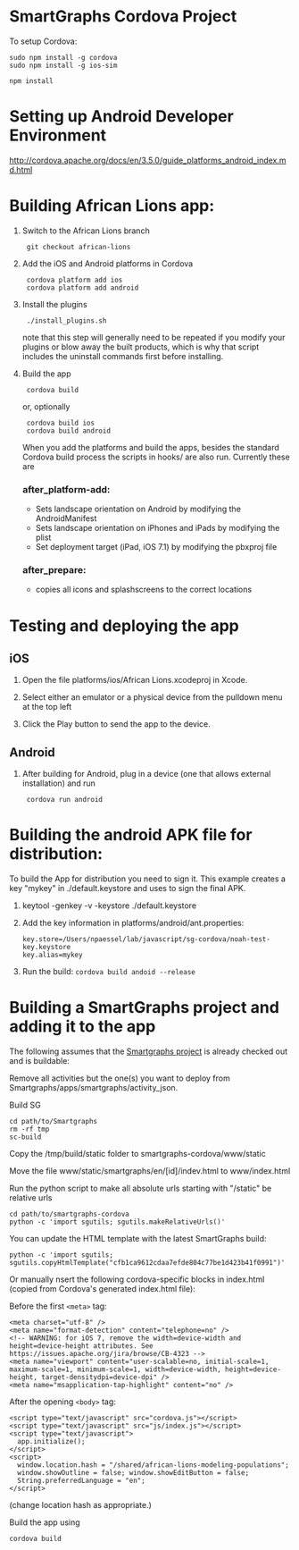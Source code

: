 SmartGraphs Cordova Project
===========================

To setup Cordova:

    sudo npm install -g cordova
    sudo npm install -g ios-sim

    npm install

Setting up Android Developer Environment
========================================

<http://cordova.apache.org/docs/en/3.5.0/guide_platforms_android_index.md.html>


Building African Lions app:
===========================

1. Switch to the African Lions branch

        git checkout african-lions

2. Add the iOS and Android platforms in Cordova

        cordova platform add ios
        cordova platform add android

3. Install the plugins

        ./install_plugins.sh

    note that this step will generally need to be repeated if you modify your plugins or
    blow away the built products, which is why that script includes the uninstall commands
    first before installing.

4. Build the app

        cordova build

    or, optionally

        cordova build ios
        cordova build android

    When you add the platforms and build the apps, besides the standard Cordova build process the
    scripts in hooks/ are also run. Currently these are

    ### after_platform-add:

    * Sets landscape orientation on Android by modifying the AndroidManifest
    * Sets landscape orientation on iPhones and iPads by modifying the plist
    * Set deployment target (iPad, iOS 7.1) by modifying the pbxproj file

    ### after_prepare:

    * copies all icons and splashscreens to the correct locations



Testing and deploying the app
=============================

iOS
---

1. Open the file platforms/ios/African Lions.xcodeproj in Xcode.

2. Select either an emulator or a physical device from the pulldown menu at the top left

3. Click the Play button to send the app to the device.


Android
-------

1. After building for Android, plug in a device (one that allows external installation) and run

        cordova run android


Building the android APK file for distribution:
===============================================

To build the App for distribution you need to sign it.
This example creates a key "mykey" in ./default.keystore and uses to
sign the final APK.

1. keytool -genkey -v -keystore ./default.keystore

2. Add the key information in platforms/android/ant.properties:

    ```
    key.store=/Users/npaessel/lab/javascript/sg-cordova/noah-test-key.keystore
    key.alias=mykey
    ```
3. Run the build: `cordova build andoid --release`


Building a SmartGraphs project and adding it to the app
=======================================================

The following assumes that the [Smartgraphs project](https://github.com/concord-consortium/Smartgraphs)
is already checked out and is buildable:

Remove all activities but the one(s) you want to deploy from Smartgraphs/apps/smartgraphs/activity_json.

Build SG

    cd path/to/Smartgraphs
    rm -rf tmp
    sc-build

Copy the /tmp/build/static folder to smartgraphs-cordova/www/static

Move the file www/static/smartgraphs/en/[id]/indev.html to www/index.html

Run the python script to make all absolute urls starting with "/static" be relative urls

    cd path/to/smartgraphs-cordova
    python -c 'import sgutils; sgutils.makeRelativeUrls()'

You can update the HTML template with the latest SmartGraphs build:

    python -c 'import sgutils; sgutils.copyHtmlTemplate("cfb1ca9612cdaa7efde804c77be1d423b41f0991")'

Or manually nsert the following cordova-specific blocks in index.html (copied from Cordova's generated index.html file):

Before the first `<meta>` tag:

    <meta charset="utf-8" />
    <meta name="format-detection" content="telephone=no" />
    <!-- WARNING: for iOS 7, remove the width=device-width and height=device-height attributes. See https://issues.apache.org/jira/browse/CB-4323 -->
    <meta name="viewport" content="user-scalable=no, initial-scale=1, maximum-scale=1, minimum-scale=1, width=device-width, height=device-height, target-densitydpi=device-dpi" />
    <meta name="msapplication-tap-highlight" content="no" />

After the opening `<body>` tag:

    <script type="text/javascript" src="cordova.js"></script>
    <script type="text/javascript" src="js/index.js"></script>
    <script type="text/javascript">
      app.initialize();
    </script>
    <script>
      window.location.hash = "/shared/african-lions-modeling-populations";
      window.showOutline = false; window.showEditButton = false;
      String.preferredLanguage = "en";
    </script>

(change location hash as appropriate.)

Build the app using

    cordova build
